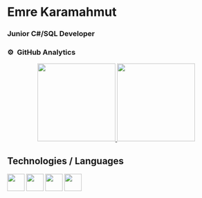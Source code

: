 <h1> Emre Karamahmut </h1>


### Junior C#/SQL Developer

### ⚙️ &nbsp;GitHub Analytics

<p align="center">
<a href="https://github.com/EmreKaram">
  <img height="180em" src="https://github-readme-stats-eight-theta.vercel.app/api?username=EmreKaram&show_icons=true&theme=dark&include_all_commits=true&count_private=true"/>
  <img height="180em" src="https://github-readme-stats.vercel.app/api/top-langs/?username=EmreKaram&theme=dark&layout=compact"/>
</a>
</p>

## Technologies / Languages

<code><img height="40" src="https://img.shields.io/badge/.NET-5C2D91?style=for-the-badge&logo=.net&logoColor=white"></code>
<code><img height="40" src="https://img.shields.io/badge/MySQL-00000F?style=for-the-badge&logo=mysql&logoColor=white"></code>
<code><img height="40" src="https://img.shields.io/badge/C%23-239120?style=for-the-badge&logo=c-sharp&logoColor=white"></code>
<code><img height="40" src="https://img.shields.io/badge/markdown-%23000000.svg?&style=for-the-badge&logo=markdown&logoColor=white"></code>
